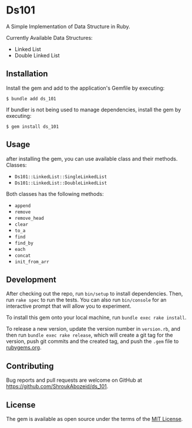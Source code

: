 # Ds101

A Simple Implementation of Data Structure in Ruby.

Currently Available Data Structures:

- Linked List
- Double Linked List

## Installation
Install the gem and add to the application's Gemfile by executing:

    $ bundle add ds_101

If bundler is not being used to manage dependencies, install the gem by executing:

    $ gem install ds_101

## Usage

 after installing the gem, you can use available class and their methods.
 Classes:
 - `Ds101::LinkedList::SingleLinkedList`
 - `Ds101::LinkedList::DoubleLinkedList`
 
 Both classes has the following methods:
 - `append`
 - `remove`
 - `remove_head`
 - `clear`
 - `to_a`
 - `find`
 - `find_by`
 - `each`
 - `concat`
 - `init_from_arr`


## Development

After checking out the repo, run `bin/setup` to install dependencies. Then, run `rake spec` to run the tests. You can also run `bin/console` for an interactive prompt that will allow you to experiment.

To install this gem onto your local machine, run `bundle exec rake install`. 

To release a new version, update the version number in `version.rb`, 
and then run `bundle exec rake release`, which will create a git tag for the version, push git commits and the created tag, and push the `.gem` file to [rubygems.org](https://rubygems.org).

## Contributing

Bug reports and pull requests are welcome on GitHub at https://github.com/ShroukAbozeid/ds_101.

## License

The gem is available as open source under the terms of the [MIT License](https://opensource.org/licenses/MIT).
